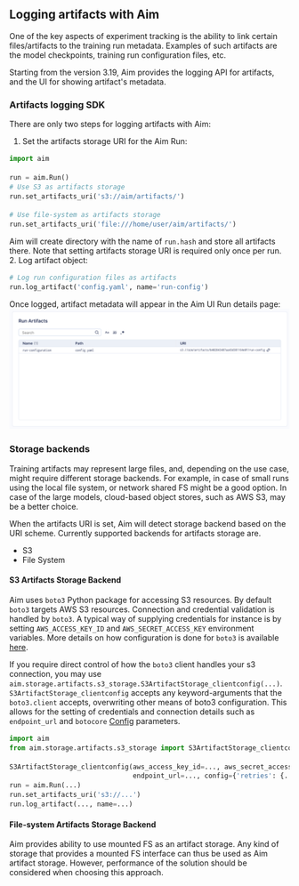 ##  Logging artifacts with Aim

One of the key aspects of experiment tracking is the ability to link certain
files/artifacts to the training run metadata. Examples of such artifacts are the
model checkpoints, training run configuration files, etc.

Starting from the version 3.19, Aim provides the logging API for artifacts, and the
UI for showing artifact's metadata.

### Artifacts logging SDK

There are only two steps for logging artifacts with Aim:
1. Set the artifacts storage URI for the Aim Run:
```python
import aim

run = aim.Run()
# Use S3 as artifacts storage
run.set_artifacts_uri('s3://aim/artifacts/')

# Use file-system as artifacts storage
run.set_artifacts_uri('file:///home/user/aim/artifacts/')
```
Aim will create directory with the name of `run.hash` and store all artifacts there. 
Note that setting artifacts storage URI is required only once per run.
2.  Log artifact object:
```python
# Log run configuration files as artifacts
run.log_artifact('config.yaml', name='run-config')
```

Once logged, artifact metadata will appear in the Aim UI Run details page:
![](../_static/images/ui/run_details/run-overview-artifacts.png)


### Storage backends

Training artifacts may represent large files, and, depending on the use case, might require
different storage backends. For example, in case of small runs using the local file system,
or network shared FS might be a good option. In case of the large models, cloud-based object
stores, such as AWS S3, may be a better choice.

When the artifacts URI is set, Aim will detect storage backend based on the URI scheme.
Currently supported backends for artifacts storage are.
- S3
- File System

#### S3 Artifacts Storage Backend

Aim uses `boto3` Python package for accessing S3 resources. By default `boto3` targets AWS S3 resources. Connection and credential validation is handled by `boto3`. A typical way of supplying credentials for instance is by setting `AWS_ACCESS_KEY_ID` and `AWS_SECRET_ACCESS_KEY` environment variables.  More details on how configuration is done
for `boto3` is available [here](https://boto3.amazonaws.com/v1/documentation/api/latest/guide/credentials.html).

If you require direct control of how the `boto3` client handles your s3 connection, you may use `aim.storage.artifacts.s3_storage.S3ArtifactStorage_clientconfig(...)`. `S3ArtifactStorage_clientconfig` accepts any keyword-arguments that the `boto3.client` accepts, overwriting other means of boto3 configuration. This allows for the setting of credentials and connection details such as `endpoint_url` and `botocore` [Config](https://boto3.amazonaws.com/v1/documentation/api/latest/guide/configuration.html) parameters.

```python
import aim
from aim.storage.artifacts.s3_storage import S3ArtifactStorage_clientconfig

S3ArtifactStorage_clientconfig(aws_access_key_id=..., aws_secret_access_key=...,
                               endpoint_url=..., config={'retries': {...}, },)
run = aim.Run(...)
run.set_artifacts_uri('s3://...')
run.log_artifact(..., name=...)
```

#### File-system Artifacts Storage Backend

Aim provides ability to use mounted FS as an artifact storage. Any kind of storage that provides a mounted FS
interface can thus be used as Aim artifact storage. However, performance of the solution should be considered
when choosing this approach.
